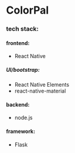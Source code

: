 # ColorPal

### tech stack:

#### frontend:

- React Native

##### UI/bootstrap:

- React Native Elements
- react-native-material

#### backend:

- node.js

#### framework:

- Flask
